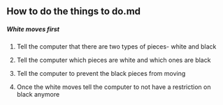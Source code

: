 ## How to do the things to do.md

##### White moves first

1. Tell the computer that there are two types of pieces- white and black

2. Tell the computer which pieces are white and which ones are black

3. Tell the computer to prevent the black pieces from moving

4. Once the white moves tell the computer to not have a restriction on black anymore
